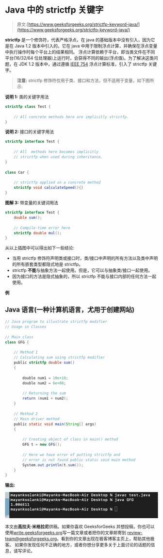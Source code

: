 # Java 中的 strictfp 关键字

> 原文:[https://www.geeksforgeeks.org/strictfp-keyword-java/](https://www.geeksforgeeks.org/strictfp-keyword-java/)

**strictfp** 是一个修饰符，代表严格浮点，在 java 的基础版本中没有引入，因为它是在 Java 1.2 版本中引入的。它在 java 中用于限制浮点计算，并确保在浮点变量中执行操作时每个平台上的结果相同。
浮点计算依赖于平台，即当类文件在不同平台(16/32/64 位处理器)上运行时，会获得不同的输出(浮点值)。为了解决这类问题，在 JDK 1.2 版本中，通过遵循 [IEEE 754](https://en.wikipedia.org/wiki/IEEE_floating_point) 浮点计算标准，引入了 strictfp 关键字。

> **注意:** strictfp 修饰符仅用于类、接口和方法，但不适用于变量，如下图所示:

**说明 1:** 类的关键字用法

```java
strictfp class Test {

    // All concrete methods here are implicitly strictfp.    
}
```

**说明 2:** 接口的关键字用法

```java
strictfp interface Test {

    // All  methods here becomes implicitly 
    // strictfp when used during inheritance.    
}

class Car {

    // strictfp applied on a concrete method 
    strictfp void calculateSpeed(){}
}          
```

**图解 3:** 带变量的关键词用法

```java
strictfp interface Test {
    double sum();

    // Compile-time error here
    strictfp double mul(); 
}
```

从以上插图中可以得出如下一些结论:

*   当用 strictfp 修饰符声明类或接口时，类/接口中声明的所有方法以及类中声明的所有嵌套类型都隐式地是 strictfp。
*   strictfp **不能**与抽象方法一起使用。但是，它可以与抽象类/接口一起使用。
*   因为接口的方法是隐式抽象的，所以 strictfp 不能与接口内部的任何方法一起使用。

**例**

## Java 语言(一种计算机语言，尤用于创建网站)

```java
// Java program to illustrate strictfp modifier
// Usage in Classes

// Main class
class GFG {

    // Method 1
    // Calculating sum using strictfp modifier
    public strictfp double sum()
    {

        double num1 = 10e+10;
        double num2 = 6e+08;

        // Returning the sum
        return (num1 + num2);
    }

    // Method 2
    // Main driver method
    public static void main(String[] args)
    {

        // Creating object of class in main() method
        GFG t = new GFG();

        // Here we have error of putting strictfp and
        // error is not found public static void main method
        System.out.println(t.sum());
    }
}
```

**输出:**

![](img/ce381bd027726a663841a8018a65e5fa.png)

本文由**高拉夫·米格拉尼**供稿。如果你喜欢 GeeksforGeeks 并想投稿，你也可以使用[write.geeksforgeeks.org](https://write.geeksforgeeks.org)写一篇文章或者把你的文章邮寄到 review-team@geeksforgeeks.org。看到你的文章出现在极客博客主页上，帮助其他极客。
如果你发现任何不正确的地方，或者你想分享更多关于上面讨论的话题的信息，请写评论。